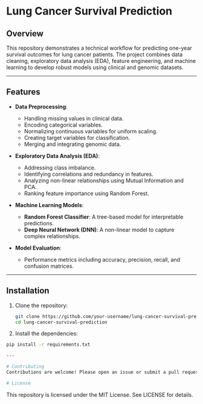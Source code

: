 # **Lung Cancer Survival Prediction**

## **Overview**
This repository demonstrates a technical workflow for predicting one-year survival outcomes for lung cancer patients. The project combines data cleaning, exploratory data analysis (EDA), feature engineering, and machine learning to develop robust models using clinical and genomic datasets.

---

## **Features**
- **Data Preprocessing**:
  - Handling missing values in clinical data.
  - Encoding categorical variables.
  - Normalizing continuous variables for uniform scaling.
  - Creating target variables for classification.
  - Merging and integrating genomic data.

- **Exploratory Data Analysis (EDA)**:
  - Addressing class imbalance.
  - Identifying correlations and redundancy in features.
  - Analyzing non-linear relationships using Mutual Information and PCA.
  - Ranking feature importance using Random Forest.

- **Machine Learning Models**:
  - **Random Forest Classifier**: A tree-based model for interpretable predictions.
  - **Deep Neural Network (DNN)**: A non-linear model to capture complex relationships.

- **Model Evaluation**:
  - Performance metrics including accuracy, precision, recall, and confusion matrices.

---

## **Installation**
1. Clone the repository:
   ```bash
   git clone https://github.com/your-username/lung-cancer-survival-prediction.git
   cd lung-cancer-survival-prediction

2. Install the dependencies:
  ```bash
  pip install -r requirements.txt

---

# Contributing
Contributions are welcome! Please open an issue or submit a pull request to propose improvements.

# License
```
This repository is licensed under the MIT License. See LICENSE for details.

